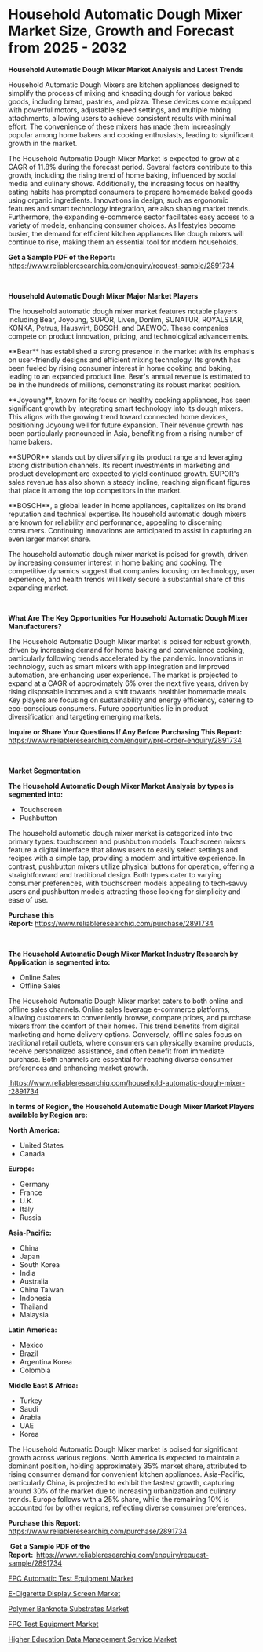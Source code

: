 <p><h1>Household Automatic Dough Mixer Market Size, Growth and Forecast from 2025 - 2032</h1></p><p><strong>Household Automatic Dough Mixer Market Analysis and Latest Trends</strong></p>
<p><p>Household Automatic Dough Mixers are kitchen appliances designed to simplify the process of mixing and kneading dough for various baked goods, including bread, pastries, and pizza. These devices come equipped with powerful motors, adjustable speed settings, and multiple mixing attachments, allowing users to achieve consistent results with minimal effort. The convenience of these mixers has made them increasingly popular among home bakers and cooking enthusiasts, leading to significant growth in the market.</p><p>The Household Automatic Dough Mixer Market is expected to grow at a CAGR of 11.8% during the forecast period. Several factors contribute to this growth, including the rising trend of home baking, influenced by social media and culinary shows. Additionally, the increasing focus on healthy eating habits has prompted consumers to prepare homemade baked goods using organic ingredients. Innovations in design, such as ergonomic features and smart technology integration, are also shaping market trends. Furthermore, the expanding e-commerce sector facilitates easy access to a variety of models, enhancing consumer choices. As lifestyles become busier, the demand for efficient kitchen appliances like dough mixers will continue to rise, making them an essential tool for modern households.</p></p>
<p><strong>Get a Sample PDF of the Report:&nbsp;</strong> <a href="https://www.reliableresearchiq.com/enquiry/request-sample/2891734?utm_campaign=1123&utm_medium=2&utm_source=Github&utm_content=ia&utm_term=14032025&utm_id=household-automatic-dough-mixer">https://www.reliableresearchiq.com/enquiry/request-sample/2891734</a></p>
<p>&nbsp;</p>
<p><strong>Household Automatic Dough Mixer Major Market Players</strong></p>
<p><p>The household automatic dough mixer market features notable players including Bear, Joyoung, SUPOR, Liven, Donlim, SUNATUR, ROYALSTAR, KONKA, Petrus, Hauswirt, BOSCH, and DAEWOO. These companies compete on product innovation, pricing, and technological advancements.</p><p>**Bear** has established a strong presence in the market with its emphasis on user-friendly designs and efficient mixing technology. Its growth has been fueled by rising consumer interest in home cooking and baking, leading to an expanded product line. Bear's annual revenue is estimated to be in the hundreds of millions, demonstrating its robust market position.</p><p>**Joyoung**, known for its focus on healthy cooking appliances, has seen significant growth by integrating smart technology into its dough mixers. This aligns with the growing trend toward connected home devices, positioning Joyoung well for future expansion. Their revenue growth has been particularly pronounced in Asia, benefiting from a rising number of home bakers.</p><p>**SUPOR** stands out by diversifying its product range and leveraging strong distribution channels. Its recent investments in marketing and product development are expected to yield continued growth. SUPOR's sales revenue has also shown a steady incline, reaching significant figures that place it among the top competitors in the market.</p><p>**BOSCH**, a global leader in home appliances, capitalizes on its brand reputation and technical expertise. Its household automatic dough mixers are known for reliability and performance, appealing to discerning consumers. Continuing innovations are anticipated to assist in capturing an even larger market share.</p><p>The household automatic dough mixer market is poised for growth, driven by increasing consumer interest in home baking and cooking. The competitive dynamics suggest that companies focusing on technology, user experience, and health trends will likely secure a substantial share of this expanding market.</p></p>
<p>&nbsp;</p>
<p><strong>What Are The Key Opportunities For Household Automatic Dough Mixer Manufacturers?</strong></p>
<p><p>The Household Automatic Dough Mixer market is poised for robust growth, driven by increasing demand for home baking and convenience cooking, particularly following trends accelerated by the pandemic. Innovations in technology, such as smart mixers with app integration and improved automation, are enhancing user experience. The market is projected to expand at a CAGR of approximately 6% over the next five years, driven by rising disposable incomes and a shift towards healthier homemade meals. Key players are focusing on sustainability and energy efficiency, catering to eco-conscious consumers. Future opportunities lie in product diversification and targeting emerging markets.</p></p>
<p><strong>Inquire or Share Your Questions If Any Before Purchasing This Report:</strong> <a href="https://www.reliableresearchiq.com/enquiry/pre-order-enquiry/2891734?utm_campaign=1123&utm_medium=2&utm_source=Github&utm_content=ia&utm_term=14032025&utm_id=household-automatic-dough-mixer">https://www.reliableresearchiq.com/enquiry/pre-order-enquiry/2891734</a></p>
<p>&nbsp;</p>
<p><strong>Market Segmentation</strong></p>
<p><strong>The Household Automatic Dough Mixer Market Analysis by types is segmented into:</strong></p>
<p><ul><li>Touchscreen</li><li>Pushbutton</li></ul></p>
<p><p>The household automatic dough mixer market is categorized into two primary types: touchscreen and pushbutton models. Touchscreen mixers feature a digital interface that allows users to easily select settings and recipes with a simple tap, providing a modern and intuitive experience. In contrast, pushbutton mixers utilize physical buttons for operation, offering a straightforward and traditional design. Both types cater to varying consumer preferences, with touchscreen models appealing to tech-savvy users and pushbutton models attracting those looking for simplicity and ease of use.</p></p>
<p><strong>Purchase this Report:&nbsp;</strong><a href="https://www.reliableresearchiq.com/purchase/2891734?utm_campaign=1123&utm_medium=2&utm_source=Github&utm_content=ia&utm_term=14032025&utm_id=household-automatic-dough-mixer">https://www.reliableresearchiq.com/purchase/2891734</a></p>
<p>&nbsp;</p>
<p><strong>The Household Automatic Dough Mixer Market Industry Research by Application is segmented into:</strong></p>
<p><ul><li>Online Sales</li><li>Offline Sales</li></ul></p>
<p><p>The Household Automatic Dough Mixer market caters to both online and offline sales channels. Online sales leverage e-commerce platforms, allowing customers to conveniently browse, compare prices, and purchase mixers from the comfort of their homes. This trend benefits from digital marketing and home delivery options. Conversely, offline sales focus on traditional retail outlets, where consumers can physically examine products, receive personalized assistance, and often benefit from immediate purchase. Both channels are essential for reaching diverse consumer preferences and enhancing market growth.</p></p>
<p><a href="https://www.reliableresearchiq.com/household-automatic-dough-mixer-r2891734?utm_campaign=1123&utm_medium=2&utm_source=Github&utm_content=ia&utm_term=14032025&utm_id=household-automatic-dough-mixer">&nbsp;https://www.reliableresearchiq.com/household-automatic-dough-mixer-r2891734</a></p>
<p><strong>In terms of Region, the Household Automatic Dough Mixer Market Players available by Region are:</strong></p>
<p>
    <p> <strong> North America: </strong>
        <ul>
            <li>United States</li>
            <li>Canada</li>
        </ul>
        </p> 
    <p> <strong> Europe: </strong>
        <ul>
            <li>Germany</li>
            <li>France</li>
            <li>U.K.</li>
            <li>Italy</li>
            <li>Russia</li>
        </ul>
        </p> 
    <p> <strong> Asia-Pacific: </strong>
        <ul>
            <li>China</li>
            <li>Japan</li>
            <li>South Korea</li>
            <li>India</li>
            <li>Australia</li>
            <li>China Taiwan</li>
            <li>Indonesia</li>
            <li>Thailand</li>
            <li>Malaysia</li>
        </ul>
        </p> 
    <p> <strong> Latin America: </strong>
        <ul>
            <li>Mexico</li>
            <li>Brazil</li>
            <li>Argentina Korea</li>
            <li>Colombia</li>
        </ul>
        </p> 
    <p> <strong> Middle East & Africa: </strong>
        <ul>
            <li>Turkey</li>
            <li>Saudi</li>
            <li>Arabia</li>
            <li>UAE</li>
            <li>Korea</li>
        </ul>
    </p>
    </p>
<p><p>The Household Automatic Dough Mixer market is poised for significant growth across various regions. North America is expected to maintain a dominant position, holding approximately 35% market share, attributed to rising consumer demand for convenient kitchen appliances. Asia-Pacific, particularly China, is projected to exhibit the fastest growth, capturing around 30% of the market due to increasing urbanization and culinary trends. Europe follows with a 25% share, while the remaining 10% is accounted for by other regions, reflecting diverse consumer preferences.</p></p>
<p><strong>Purchase this Report: </strong><a href="https://www.reliableresearchiq.com/purchase/2891734?utm_campaign=1123&utm_medium=2&utm_source=Github&utm_content=ia&utm_term=14032025&utm_id=household-automatic-dough-mixer">https://www.reliableresearchiq.com/purchase/2891734</a></p>
<p>&nbsp;<strong>Get a Sample PDF of the Report:&nbsp;&nbsp;</strong><a href="https://www.reliableresearchiq.com/enquiry/request-sample/2891734?utm_campaign=1123&utm_medium=2&utm_source=Github&utm_content=ia&utm_term=14032025&utm_id=household-automatic-dough-mixer">https://www.reliableresearchiq.com/enquiry/request-sample/2891734</a></p>
<p><strong></strong></p>
<p><p><a href="https://github.com/laverkyllozc/Market-Research-Report-List-1/blob/main/fpc-automatic-test-equipment-market.md?utm_campaign=1123&utm_medium=2&utm_source=Github&utm_content=ia&utm_term=14032025&utm_id=household-automatic-dough-mixer">FPC Automatic Test Equipment Market</a></p><p><a href="https://github.com/foddekampo/Market-Research-Report-List-1/blob/main/e-cigarette-display-screen-market.md?utm_campaign=1123&utm_medium=2&utm_source=Github&utm_content=ia&utm_term=14032025&utm_id=household-automatic-dough-mixer">E-Cigarette Display Screen Market</a></p><p><a href="https://github.com/puttslukis59/Market-Research-Report-List-1/blob/main/polymer-banknote-substrates-market.md?utm_campaign=1123&utm_medium=2&utm_source=Github&utm_content=ia&utm_term=14032025&utm_id=household-automatic-dough-mixer">Polymer Banknote Substrates Market</a></p><p><a href="https://github.com/furnoirons9e/Market-Research-Report-List-1/blob/main/fpc-test-equipment-market.md?utm_campaign=1123&utm_medium=2&utm_source=Github&utm_content=ia&utm_term=14032025&utm_id=household-automatic-dough-mixer">FPC Test Equipment Market</a></p><p><a href="https://github.com/clemmheisefy/Market-Research-Report-List-1/blob/main/higher-education-data-management-service-market.md?utm_campaign=1123&utm_medium=2&utm_source=Github&utm_content=ia&utm_term=14032025&utm_id=household-automatic-dough-mixer">Higher Education Data Management Service Market</a></p></p>